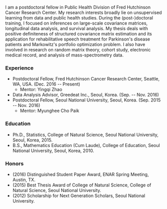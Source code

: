 <!-----
[!comment:] layout: page]
title: About
description: This page describes profile.
----->

I am a postdoctoral fellow in Public Health Division of Fred Hutchinson Cancer Research Center. My research interests broadly lie on unsupervised learning from data and public health studies. During the (post-)doctoral training, I focused on inferences on large-scale covariance matrices, longitudinal data analysis, and survival analysis. My thesis deals with positive definiteness of structured covariance matrix estimation and its application for rehabilitative speech treatment for Parkinson's disease patients and Markowitz's portfolio optimization problem. I also have involved in research on random matrix theory, cohort study, electronic medical record, and analysis of mass-spectrometry data.

### Experience

* Postdoctoral Fellow, Fred Hutchinson Cancer Research Center, Seattle, WA, USA. (Dec. 2016 -- Present)
	* Mentor: Yingqi Zhao
* Data Analysis Advisor, Greedeat Inc., Seoul, Korea. (Sep. -- Nov. 2016) 
* Postdoctoral Fellow, Seoul National University, Seoul, Korea. (Sep. 2015 -- Nov. 2016) 
	* Mentor: Myunghee Cho Paik

### Education

* Ph.D., Statistics, College of Natural Science, Seoul National University, Seoul, Korea, 2015.
* B.S., Mathematics Education (Cum Laude), College of Education, Seoul National University, Seoul, Korea, 2010.

### Honors

* (2016) Distinguished Student Paper Award, ENAR Spring Meeting, Austin, TX.
* (2015) Best Thesis Award of College of Natural Science, College of Natural Science, Seoul National University.
* (2012) Scholarship for Next Generation Scholars, Seoul National University.